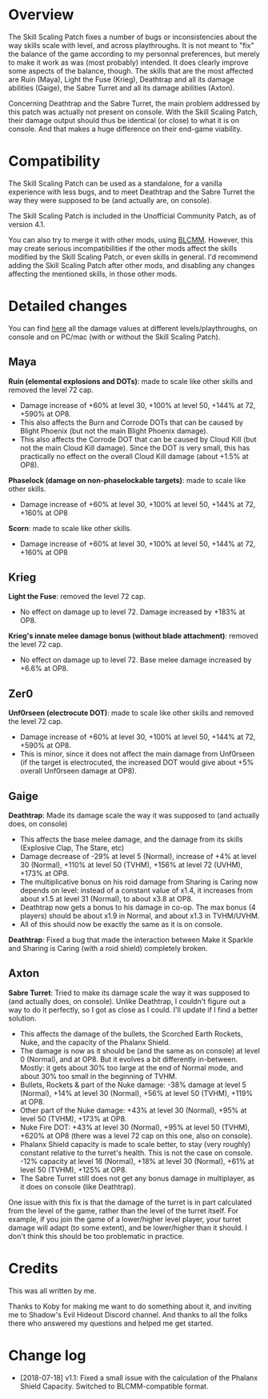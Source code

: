 # Overview

The Skill Scaling Patch fixes a number of bugs or inconsistencies about the way skills scale with level, and across playthroughs. It is not meant to "fix" the balance of the game according to my personnal preferences, but merely to make it work as was (most probably) intended. It does clearly improve some aspects of the balance, though. The skills that are the most affected are Ruin (Maya), Light the Fuse (Krieg), Deathtrap and all its damage abilities (Gaige), the Sabre Turret and all its damage abilities (Axton).

Concerning Deathtrap and the Sabre Turret, the main problem addressed by this patch was actually not present on console. With the Skill Scaling Patch, their damage output should thus be identical (or close) to what it is on console. And that makes a huge difference on their end-game viability.

# Compatibility

The Skill Scaling Patch can be used as a standalone, for a vanilla experience with less bugs, and to meet Deathtrap and the Sabre Turret the way they were supposed to be (and actually are, on console).

The Skill Scaling Patch is included in the Unofficial Community Patch, as of version 4.1.

You can also try to merge it with other mods, using [BLCMM](https://www.youtube.com/watch?v=VkRgUqru3oU&t=27s). However, this may create serious incompatibilities if the other mods affect the skills modified by the Skill Scaling Patch, or even skills in general. I'd recommend adding the Skill Scaling Patch after other mods, and disabling any changes affecting the mentioned skills, in those other mods. 

# Detailed changes

You can find [here](http://blstats.com/skilldamage.php) all the damage values at different levels/playthroughs, on console and on PC/mac (with or without the Skill Scaling Patch).

## Maya

**Ruin (elemental explosions and DOTs)**: made to scale like other skills and removed the level 72 cap.    
* Damage increase of +60% at level 30, +100% at level 50, +144% at 72, +590% at OP8.    
* This also affects the Burn and Corrode DOTs that can be caused by Blight Phoenix (but not the main Blight Phoenix damage). 
* This also affects the Corrode DOT that can be caused by Cloud Kill (but not the main Cloud Kill damage). Since the DOT is very small, this has practically no effect on the overall Cloud Kill damage (about +1.5% at OP8). 

**Phaselock (damage on non-phaselockable targets)**: made to scale like other skills.   
* Damage increase of +60% at level 30, +100% at level 50, +144% at 72, +160% at OP8

**Scorn**: made to scale like other skills.   
* Damage increase of +60% at level 30, +100% at level 50, +144% at 72, +160% at OP8

## Krieg

**Light the Fuse**: removed the level 72 cap.
* No effect on damage up to level 72. Damage increased by +183% at OP8.

**Krieg's innate melee damage bonus (without blade attachment)**: removed the level 72 cap.
* No effect on damage up to level 72. Base melee damage increased by +6.6% at OP8.

## Zer0
**Unf0rseen (electrocute DOT)**: made to scale like other skills and removed the level 72 cap.    
* Damage increase of +60% at level 30, +100% at level 50, +144% at 72, +590% at OP8.
* This is minor, since it does not affect the main damage from Unf0rseen (if the target is electrocuted, the increased DOT would give about +5% overall Unf0rseen damage at OP8).

## Gaige
**Deathtrap**: Made its damage scale the way it was supposed to (and actually does, on console)
* This affects the base melee damage, and the damage from its skills (Explosive Clap, The Stare, etc)
* Damage decrease of -29% at level 5 (Normal), increase of +4% at level 30 (Normal), +110% at level 50 (TVHM), +156% at level 72 (UVHM), +173% at OP8.
* The multiplicative bonus on his roid damage from Sharing is Caring now depends on level: instead of a constant value of x1.4, it increases from about x1.5 at level 31 (Normal), to about x3.8 at OP8.
* Deathtrap now gets a bonus to his damage in co-op. The max bonus (4 players) should be about x1.9 in Normal, and about x1.3 in TVHM/UVHM.
* All of this should now be exactly the same as it is on console.

**Deathtrap**: Fixed a bug that made the interaction between Make it Sparkle and Sharing is Caring (with a roid shield) completely broken.

## Axton
**Sabre Turret**: Tried to make its damage scale the way it was supposed to (and actually does, on console). Unlike Deathtrap, I couldn't figure out a way to do it perfectly, so I got as close as I could. I'll update if I find a better solution.
* This affects the damage of the bullets, the Scorched Earth Rockets, Nuke, and the capacity of the Phalanx Shield.
* The damage is now as it should be (and the same as on console) at level 0 (Normal), and at OP8. But it evolves a bit differently in-between. Mostly: it gets about 30% too large at the end of Normal mode, and about 30% too small in the beginning of TVHM. 
* Bullets, Rockets & part of the Nuke damage: -38% damage at level 5 (Normal), +14% at level 30 (Normal), +56% at level 50 (TVHM), +119% at OP8.
* Other part of the Nuke damage: +43% at level 30 (Normal), +95% at level 50 (TVHM), +173% at OP8.
* Nuke Fire DOT: +43% at level 30 (Normal), +95% at level 50 (TVHM), +620% at OP8 (there was a level 72 cap on this one, also on console).
* Phalanx Shield capacity is made to scale better, to stay (very roughly) constant relative to the turret's health. This is not the case on console. -12% capacity at level 16 (Normal), +18% at level 30 (Normal), +61% at level 50 (TVHM), +125% at OP8.
* The Sabre Turret still does not get any bonus damage in multiplayer, as it does on console (like Deathtrap).

One issue with this fix is that the damage of the turret is in part calculated from the level of the game, rather than the level of the turret itself. For example, if you join the game of a lower/higher level player, your turret damage will adapt (to some extent), and be lower/higher than it should. I don't think this should be too problematic in practice.

# Credits

This was all written by me.

Thanks to Koby for making me want to do something about it, and inviting me to Shadow's Evil Hideout Discord channel. And thanks to all the folks there who answered my questions and helped me get started.


# Change log

* [2018-07-18] v1.1: Fixed a small issue with the calculation of the Phalanx Shield Capacity. Switched to BLCMM-compatible format.
